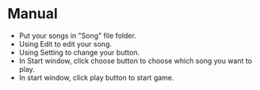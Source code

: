 # Manual

* Put your songs in "Song" file folder.
* Using Edit to edit your song.
* Using Setting to change your button.
* In Start window, click choose button to choose which song you want to play.
* In start window, click play button to start game.
